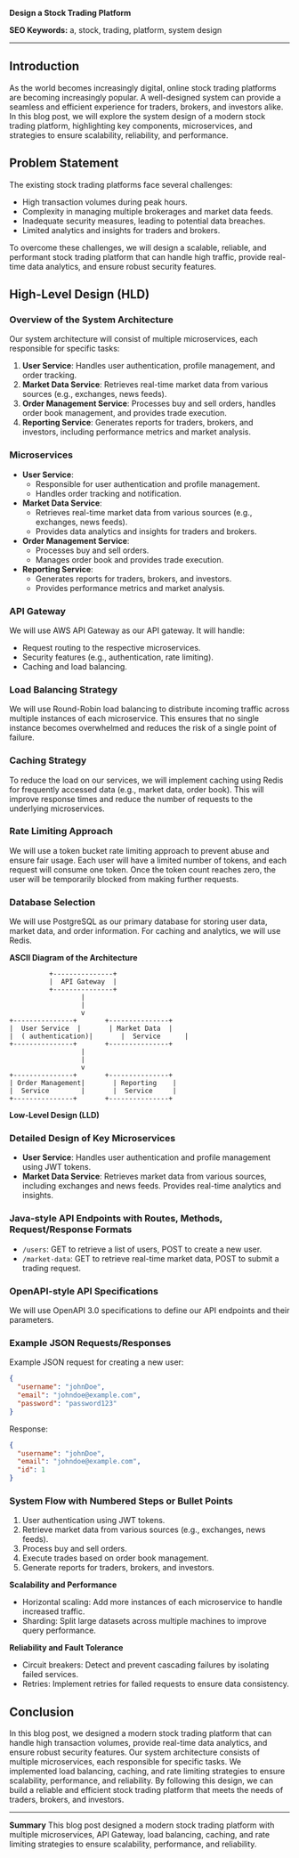 **Design a Stock Trading Platform**

**SEO Keywords:** a, stock, trading, platform, system design

---

## Introduction
As the world becomes increasingly digital, online stock trading platforms are becoming increasingly popular. A well-designed system can provide a seamless and efficient experience for traders, brokers, and investors alike. In this blog post, we will explore the system design of a modern stock trading platform, highlighting key components, microservices, and strategies to ensure scalability, reliability, and performance.

## Problem Statement
The existing stock trading platforms face several challenges:

* High transaction volumes during peak hours.
* Complexity in managing multiple brokerages and market data feeds.
* Inadequate security measures, leading to potential data breaches.
* Limited analytics and insights for traders and brokers.

To overcome these challenges, we will design a scalable, reliable, and performant stock trading platform that can handle high traffic, provide real-time data analytics, and ensure robust security features.

## High-Level Design (HLD)

### Overview of the System Architecture

Our system architecture will consist of multiple microservices, each responsible for specific tasks:

1. **User Service**: Handles user authentication, profile management, and order tracking.
2. **Market Data Service**: Retrieves real-time market data from various sources (e.g., exchanges, news feeds).
3. **Order Management Service**: Processes buy and sell orders, handles order book management, and provides trade execution.
4. **Reporting Service**: Generates reports for traders, brokers, and investors, including performance metrics and market analysis.

### Microservices

* **User Service**:
	+ Responsible for user authentication and profile management.
	+ Handles order tracking and notification.
* **Market Data Service**:
	+ Retrieves real-time market data from various sources (e.g., exchanges, news feeds).
	+ Provides data analytics and insights for traders and brokers.
* **Order Management Service**:
	+ Processes buy and sell orders.
	+ Manages order book and provides trade execution.
* **Reporting Service**:
	+ Generates reports for traders, brokers, and investors.
	+ Provides performance metrics and market analysis.

### API Gateway

We will use AWS API Gateway as our API gateway. It will handle:

* Request routing to the respective microservices.
* Security features (e.g., authentication, rate limiting).
* Caching and load balancing.

### Load Balancing Strategy

We will use Round-Robin load balancing to distribute incoming traffic across multiple instances of each microservice. This ensures that no single instance becomes overwhelmed and reduces the risk of a single point of failure.

### Caching Strategy

To reduce the load on our services, we will implement caching using Redis for frequently accessed data (e.g., market data, order book). This will improve response times and reduce the number of requests to the underlying microservices.

### Rate Limiting Approach

We will use a token bucket rate limiting approach to prevent abuse and ensure fair usage. Each user will have a limited number of tokens, and each request will consume one token. Once the token count reaches zero, the user will be temporarily blocked from making further requests.

### Database Selection

We will use PostgreSQL as our primary database for storing user data, market data, and order information. For caching and analytics, we will use Redis.

**ASCII Diagram of the Architecture**
```
          +---------------+
          |  API Gateway  |
          +---------------+
                  |
                  |
                  v
+---------------+       +---------------+
|  User Service  |       | Market Data  |
|  ( authentication)|       |  Service      |
+---------------+       +---------------+
                  |
                  |
                  v
+---------------+       +---------------+
| Order Management|       | Reporting    |
|  Service        |       |  Service     |
+---------------+       +---------------+
```

**Low-Level Design (LLD)**

### Detailed Design of Key Microservices

* **User Service**: Handles user authentication and profile management using JWT tokens.
* **Market Data Service**: Retrieves market data from various sources, including exchanges and news feeds. Provides real-time analytics and insights.

### Java-style API Endpoints with Routes, Methods, Request/Response Formats

* `/users`: GET to retrieve a list of users, POST to create a new user.
* `/market-data`: GET to retrieve real-time market data, POST to submit a trading request.

### OpenAPI-style API Specifications

We will use OpenAPI 3.0 specifications to define our API endpoints and their parameters.

### Example JSON Requests/Responses

Example JSON request for creating a new user:
```json
{
  "username": "johnDoe",
  "email": "johndoe@example.com",
  "password": "password123"
}
```

Response:
```json
{
  "username": "johnDoe",
  "email": "johndoe@example.com",
  "id": 1
}
```

### System Flow with Numbered Steps or Bullet Points

1. User authentication using JWT tokens.
2. Retrieve market data from various sources (e.g., exchanges, news feeds).
3. Process buy and sell orders.
4. Execute trades based on order book management.
5. Generate reports for traders, brokers, and investors.

**Scalability and Performance**

* Horizontal scaling: Add more instances of each microservice to handle increased traffic.
* Sharding: Split large datasets across multiple machines to improve query performance.

**Reliability and Fault Tolerance**

* Circuit breakers: Detect and prevent cascading failures by isolating failed services.
* Retries: Implement retries for failed requests to ensure data consistency.

## Conclusion
In this blog post, we designed a modern stock trading platform that can handle high transaction volumes, provide real-time data analytics, and ensure robust security features. Our system architecture consists of multiple microservices, each responsible for specific tasks. We implemented load balancing, caching, and rate limiting strategies to ensure scalability, performance, and reliability. By following this design, we can build a reliable and efficient stock trading platform that meets the needs of traders, brokers, and investors.

---

**Summary**
This blog post designed a modern stock trading platform with multiple microservices, API Gateway, load balancing, caching, and rate limiting strategies to ensure scalability, performance, and reliability.